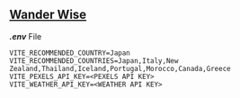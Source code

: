 ## [Wander Wise](#)

***.env*** File
```
VITE_RECOMMENDED_COUNTRY=Japan
VITE_RECOMMENDED_COUNTRIES=Japan,Italy,New Zealand,Thailand,Iceland,Portugal,Morocco,Canada,Greece
VITE_PEXELS_API_KEY=<PEXELS API KEY>
VITE_WEATHER_API_KEY=<WEATHER API KEY>
```